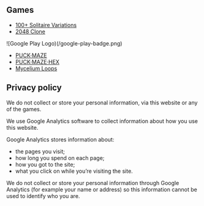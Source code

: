 
## Games

* [100+ Solitaire Variations](https://oddstream.games/Solitaire/index.html)
* [2048 Clone](https://oddstream.games/Soltz/Soltz.html)

![Google Play Logo)(/google-play-badge.png)

* [PUCK·MAZE](https://play.google.com/store/apps/details?id=com.oddstream.puckmaze)
* [PUCK·MAZE·HEX](https://play.google.com/store/apps/details?id=com.oddstream.puckmazehex)
* [Mycelium Loops](https://play.google.com/store/apps/details?id=com.oddstream.mycelium)

## Privacy policy

We do not collect or store your personal information, via this website or any of the games.

We use Google Analytics software to collect information about how you use this website.

Google Analytics stores information about:

- the pages you visit;
- how long you spend on each page;
- how you got to the site;
- what you click on while you’re visiting the site.

We do not collect or store your personal information through Google Analytics (for example your name or address) so this information cannot be used to identify who you are.
